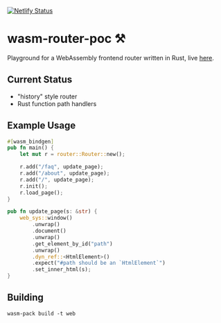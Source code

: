 [![Netlify Status](https://api.netlify.com/api/v1/badges/4b512164-5c8f-4739-8dc6-6a4e4deb0395/deploy-status)](https://app.netlify.com/sites/wasm-router-poc/deploys)
# wasm-router-poc ⚒

Playground for a WebAssembly frontend router written in Rust, live [here](https://wasm-router-poc.netlify.app/).

## Current Status

- "history" style router
- Rust function path handlers

## Example Usage
```rust
#[wasm_bindgen]
pub fn main() {
    let mut r = router::Router::new();

    r.add("/faq", update_page);
    r.add("/about", update_page);
    r.add("/", update_page);
    r.init();
    r.load_page();
}

pub fn update_page(s: &str) {
    web_sys::window()
        .unwrap()
        .document()
        .unwrap()
        .get_element_by_id("path")
        .unwrap()
        .dyn_ref::<HtmlElement>()
        .expect("#path should be an `HtmlElement`")
        .set_inner_html(s);
}

```

## Building
```
wasm-pack build -t web
```
